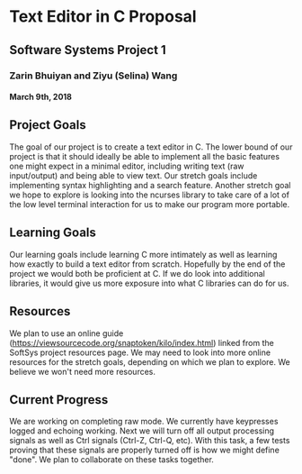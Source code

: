 # Text Editor in C Proposal
## Software Systems Project 1
### Zarin Bhuiyan and Ziyu (Selina) Wang
#### March 9th, 2018

## Project Goals

The goal of our project is to create a text editor in C. The lower bound of our project is that it should ideally be able to implement all the basic features one might expect in a minimal editor, including writing text (raw input/output) and being able to view text. Our stretch goals include implementing syntax highlighting and a search feature. Another stretch goal we hope to explore is looking into the ncurses library to take care of a lot of the low level terminal interaction for us to make our program more portable.

## Learning Goals

Our learning goals include learning C more intimately as well as learning how exactly to build a text editor from scratch. Hopefully by the end of the project we would both be proficient at C. If we do look into additional libraries, it would give us more exposure into what C libraries can do for us.

## Resources

We plan to use an online guide (https://viewsourcecode.org/snaptoken/kilo/index.html) linked from the SoftSys project resources page. We may need to look into more online resources for the stretch goals, depending on which we plan to explore. We believe we won't need more resources.

## Current Progress

We are working on completing raw mode. We currently have keypresses logged and echoing working. Next we will turn off all output processing signals as well as Ctrl signals (Ctrl-Z, Ctrl-Q, etc). With this task, a few tests proving that these signals are properly turned off is how we might define "done". We plan to collaborate on these tasks together.
